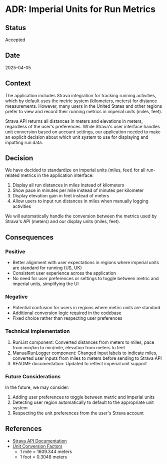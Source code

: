# ADR: Imperial Units for Run Metrics

## Status

Accepted

## Date

2025-04-05

## Context

The application includes Strava integration for tracking running activities, which by default uses the metric system (kilometers, meters) for distance measurements. However, many users in the United States and other regions prefer to view and record their running metrics in imperial units (miles, feet). 

Strava API returns all distances in meters and elevations in meters, regardless of the user's preferences. While Strava's user interface handles unit conversion based on account settings, our application needed to make an explicit decision about which unit system to use for displaying and inputting run data.

## Decision

We have decided to standardize on imperial units (miles, feet) for all run-related metrics in the application interface:

1. Display all run distances in miles instead of kilometers
2. Show pace in minutes per mile instead of minutes per kilometer
3. Display elevation gain in feet instead of meters
4. Allow users to input run distances in miles when manually logging activities

We will automatically handle the conversion between the metrics used by Strava's API (meters) and our display units (miles, feet).

## Consequences

### Positive

- Better alignment with user expectations in regions where imperial units are standard for running (US, UK)
- Consistent user experience across the application
- No need for user preferences or settings to toggle between metric and imperial units, simplifying the UI

### Negative

- Potential confusion for users in regions where metric units are standard
- Additional conversion logic required in the codebase
- Fixed choice rather than respecting user preferences

### Technical Implementation

1. RunList component: Converted distances from meters to miles, pace from min/km to min/mile, elevation from meters to feet
2. ManualRunLogger component: Changed input labels to indicate miles, converted user inputs from miles to meters before sending to Strava API
3. README documentation: Updated to reflect imperial unit support

### Future Considerations

In the future, we may consider:
1. Adding user preferences to toggle between metric and imperial units
2. Detecting user region automatically to default to the appropriate unit system
3. Respecting the unit preferences from the user's Strava account

## References

- [Strava API Documentation](https://developers.strava.com/docs/reference/#api-Activities-getLoggedInAthleteActivities)
- [Unit Conversion Factors](https://en.wikipedia.org/wiki/Conversion_of_units)
  - 1 mile = 1609.344 meters
  - 1 foot = 0.3048 meters 